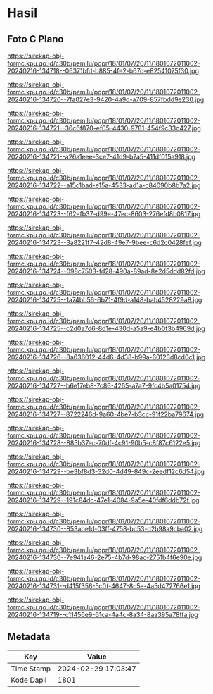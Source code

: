 # Hasil

## Foto C Plano

https://sirekap-obj-formc.kpu.go.id/c30b/pemilu/pdpr/18/01/07/20/11/1801072011002-20240216-134718--06371bfd-b885-4fe2-b67c-e82541075f30.jpg

https://sirekap-obj-formc.kpu.go.id/c30b/pemilu/pdpr/18/01/07/20/11/1801072011002-20240216-134720--7fa027e3-9420-4a9d-a709-857fbdd9e230.jpg

https://sirekap-obj-formc.kpu.go.id/c30b/pemilu/pdpr/18/01/07/20/11/1801072011002-20240216-134721--36c6f870-ef05-4430-9781-454f9c33d427.jpg

https://sirekap-obj-formc.kpu.go.id/c30b/pemilu/pdpr/18/01/07/20/11/1801072011002-20240216-134721--a26a1eee-3ce7-41d9-b7a5-411df015a918.jpg

https://sirekap-obj-formc.kpu.go.id/c30b/pemilu/pdpr/18/01/07/20/11/1801072011002-20240216-134722--a15c1bad-e15a-4533-ad1a-c84090b8b7a2.jpg

https://sirekap-obj-formc.kpu.go.id/c30b/pemilu/pdpr/18/01/07/20/11/1801072011002-20240216-134723--f62efb37-d99e-47ec-8603-276efd8b0817.jpg

https://sirekap-obj-formc.kpu.go.id/c30b/pemilu/pdpr/18/01/07/20/11/1801072011002-20240216-134723--3a8221f7-42d8-49e7-9bee-c6d2c0428fef.jpg

https://sirekap-obj-formc.kpu.go.id/c30b/pemilu/pdpr/18/01/07/20/11/1801072011002-20240216-134724--098c7503-fd28-490a-89ad-8e2d5ddd82fd.jpg

https://sirekap-obj-formc.kpu.go.id/c30b/pemilu/pdpr/18/01/07/20/11/1801072011002-20240216-134725--1a74bb56-6b71-4f9d-a148-bab4528229a8.jpg

https://sirekap-obj-formc.kpu.go.id/c30b/pemilu/pdpr/18/01/07/20/11/1801072011002-20240216-134725--c2d0a7d6-8d1e-430d-a5a9-e4b0f3b4969d.jpg

https://sirekap-obj-formc.kpu.go.id/c30b/pemilu/pdpr/18/01/07/20/11/1801072011002-20240216-134726--8a636012-44d6-4d38-b99a-60123d8cd0c1.jpg

https://sirekap-obj-formc.kpu.go.id/c30b/pemilu/pdpr/18/01/07/20/11/1801072011002-20240216-134727--b6e17eb8-7c86-4265-a7a7-9fc4b5a01754.jpg

https://sirekap-obj-formc.kpu.go.id/c30b/pemilu/pdpr/18/01/07/20/11/1801072011002-20240216-134727--8722246d-9a60-4be7-b3cc-91f22ba79674.jpg

https://sirekap-obj-formc.kpu.go.id/c30b/pemilu/pdpr/18/01/07/20/11/1801072011002-20240216-134728--885b37ec-70df-4c91-90b5-c8f87c6122e5.jpg

https://sirekap-obj-formc.kpu.go.id/c30b/pemilu/pdpr/18/01/07/20/11/1801072011002-20240216-134729--be3bf8d3-32d0-4d49-849c-2eedf12c6d54.jpg

https://sirekap-obj-formc.kpu.go.id/c30b/pemilu/pdpr/18/01/07/20/11/1801072011002-20240216-134729--191c84dc-47e1-4084-9a5e-40fdf6ddb72f.jpg

https://sirekap-obj-formc.kpu.go.id/c30b/pemilu/pdpr/18/01/07/20/11/1801072011002-20240216-134730--853abe1d-03ff-4758-bc53-d2b98a9cba02.jpg

https://sirekap-obj-formc.kpu.go.id/c30b/pemilu/pdpr/18/01/07/20/11/1801072011002-20240216-134730--7e941a46-2e75-4b7d-98ac-2751b4f6e90e.jpg

https://sirekap-obj-formc.kpu.go.id/c30b/pemilu/pdpr/18/01/07/20/11/1801072011002-20240216-134731--d415f356-5c0f-4647-8c5e-4a5d472766e1.jpg

https://sirekap-obj-formc.kpu.go.id/c30b/pemilu/pdpr/18/01/07/20/11/1801072011002-20240216-134719--c11456e9-61ca-4a4c-8a34-8aa395a78ffa.jpg


## Metadata

| Key        | Value               |
| ---------- | ------------------- |
| Time Stamp | 2024-02-29 17:03:47 |
| Kode Dapil | 1801                |



